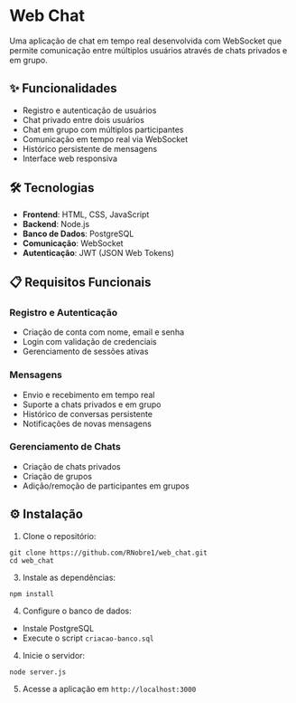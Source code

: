 # Web Chat

Uma aplicação de chat em tempo real desenvolvida com WebSocket que permite comunicação entre múltiplos usuários através de chats privados e em grupo.

## ✨ Funcionalidades
- Registro e autenticação de usuários
- Chat privado entre dois usuários
- Chat em grupo com múltiplos participantes
- Comunicação em tempo real via WebSocket
- Histórico persistente de mensagens
- Interface web responsiva

## 🛠 Tecnologias
- **Frontend**: HTML, CSS, JavaScript
- **Backend**: Node.js
- **Banco de Dados**: PostgreSQL
- **Comunicação**: WebSocket
- **Autenticação**: JWT (JSON Web Tokens)

## 📋 Requisitos Funcionais

### Registro e Autenticação
- Criação de conta com nome, email e senha
- Login com validação de credenciais
- Gerenciamento de sessões ativas

### Mensagens
- Envio e recebimento em tempo real
- Suporte a chats privados e em grupo
- Histórico de conversas persistente
- Notificações de novas mensagens

### Gerenciamento de Chats
- Criação de chats privados
- Criação de grupos
- Adição/remoção de participantes em grupos


## ⚙️ Instalação

1. Clone o repositório:
```
git clone https://github.com/RNobre1/web_chat.git
cd web_chat
```



3. Instale as dependências:
```
npm install
```


4. Configure o banco de dados:
- Instale PostgreSQL
- Execute o script `criacao-banco.sql`

4. Inicie o servidor:
```
node server.js
```

5. Acesse a aplicação em `http://localhost:3000`
